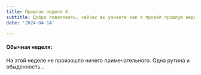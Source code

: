 ```yaml
---
title: Прошлая неделя 4
subtitle: Добро пожаловать, сейчас вы узнаете как я провёл прошлую неделю
date: '2024-04-14'

---
```





    

    

#### Обычная неделя:
На этой неделе не произошло ничего примечательного. Одна рутина и обыденность...





